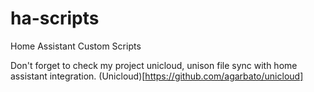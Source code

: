 # ha-scripts
Home Assistant Custom Scripts

Don't forget to check my project unicloud, unison file sync with home assistant integration.
(Unicloud)[https://github.com/agarbato/unicloud]
